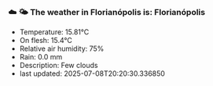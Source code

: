 ### ☁️ 🌤️  The weather in Florianópolis is: Florianópolis

- Temperature: 15.81°C
- On flesh: 15.4°C
- Relative air humidity: 75%
- Rain: 0.0 mm
- Description: Few clouds
- last updated: 2025-07-08T20:20:30.336850
